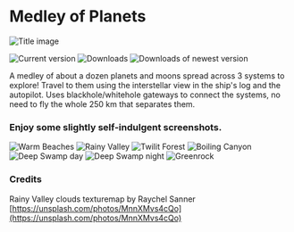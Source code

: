 # Medley of Planets

![Title image](https://user-images.githubusercontent.com/43260601/150666418-c3f2137f-7bb4-40e5-bb74-c70f6361d768.png)

![Current version](https://img.shields.io/github/manifest-json/v/Leopard501/PlanetMedley?color=gree&filename=manifest.json)
![Downloads](https://img.shields.io/github/downloads/Leopard501/PlanetMedley/total)
![Downloads of newest version](https://img.shields.io/github/downloads/Leopard501/PlanetMedley/latest/total)

A medley of about a dozen planets and moons spread across 3 systems to explore! Travel to them using the 
interstellar view in the ship's log and the autopilot. Uses blackhole/whitehole gateways to connect the systems, 
no need to fly the whole 250 km that separates them.  
  
### Enjoy some slightly self-indulgent screenshots.

![Warm Beaches](https://user-images.githubusercontent.com/43260601/150704280-18a60099-eac7-4e6c-af5a-908f72dcccc0.png)
![Rainy Valley](https://user-images.githubusercontent.com/43260601/150704286-b8e50d53-4123-41e8-9142-97080bc88bf9.png)
![Twilit Forest](https://user-images.githubusercontent.com/43260601/150704308-0bd79e40-abb6-4d64-8d49-e469b5d7604e.png)
![Boiling Canyon](https://user-images.githubusercontent.com/43260601/151645233-db2ad06b-cb32-439b-9771-48ffdf049b9e.png)
![Deep Swamp day](https://user-images.githubusercontent.com/43260601/152092017-e777c94d-1ede-4b47-9cc3-9e4c4ff7f62e.png)
![Deep Swamp night](https://user-images.githubusercontent.com/43260601/152092022-dc955599-7565-4fa7-8c3a-faaa5723c1cf.png)
![Greenrock](https://user-images.githubusercontent.com/43260601/152092026-3ff4cf19-46c2-4d43-a88f-411c23122b07.png)

### Credits
Rainy Valley clouds texturemap by Raychel Sanner  
[https://unsplash.com/photos/MnnXMvs4cQo](https://unsplash.com/photos/MnnXMvs4cQo)
